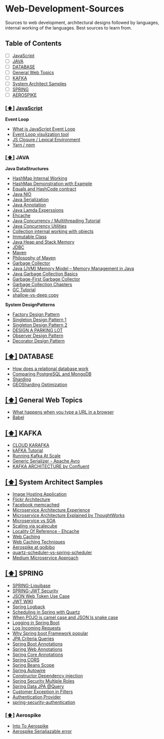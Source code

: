 # Web-Development-Sources
Sources to web development, architectural designs followed by languages, internal working of the languages. Best sources to learn from.



## <a name='toc'>Table of Contents</a>
- [ ] [JavaScript](#JavaScript)
- [ ] [JAVA](#JAVA)
- [ ] [DATABASE](#DATABASE)
- [ ] [General Web Topics](#GeneralWebTopics)
- [ ] [KAFKA](#KAFKA)
- [ ] [System Architect Samples](#SystemArchitectSamples)
- [ ] [SPRING](#SPRING)
- [ ] [AEROSPIKE](#Aerospike)

### [[⬆]](#JavaScript) <a name='JavaScript' href='http://javascript.info/'>JavaScript</a>
**Event Loop**
* [What is JavaScript Event Loop](http://altitudelabs.com/blog/what-is-the-javascript-event-loop/)
* [Event Loop visulization tool](http://latentflip.com/loupe/)
* [JS Closure / Lexical Environment](http://javascript.info/closure)
* [Yarn / npm](https://www.sitepoint.com/yarn-vs-npm/)
             
             
### [[⬆]](#JAVA) <a name='JAVA'>JAVA</a>       
**Java DataStructures**
* [HashMap Internal Working](https://www.youtube.com/watch?v=c3RVW3KGIIE&t=366s)
* [HashMap Demonstration with Example](https://www.geeksforgeeks.org/internal-working-of-hashmap-java/)
* [Equals and HashCode contract](https://www.youtube.com/watch?v=IwUwIrz9Ge8)
* [Java NIO](http://tutorials.jenkov.com/java-nio/index.html)
* [Java Serialization](http://www.baeldung.com/java-serialization)
* [Java Annotation](https://dzone.com/articles/how-annotations-work-java)
* [Java Lamda Experssions](https://medium.freecodecamp.org/learn-these-4-things-and-working-with-lambda-expressions-b0ab36e0fffc)
* [Ehcache](http://www.ehcache.org)
* [Java Concurrency / Multithreading Tutorial](http://tutorials.jenkov.com/java-concurrency/concurrency-vs-parallelism.html)
* [Java Concurrency Utilities](http://tutorials.jenkov.com/java-util-concurrent/index.html)
* [Collection internal working with objects](https://www.javabrahman.com/corejava/understanding-equals-and-hashcode-contract-when-using-collections-in-java/)
* [Immutable Class](https://www.journaldev.com/129/how-to-create-immutable-class-in-java)
* [Java Heap and Stack Memory](https://www.linkedin.com/pulse/java-heap-stack-memory-behind-scene-albertus-kelvin)
* [JDBC](http://tutorials.jenkov.com/jdbc/databasemetadata.html)
* [Maven](http://tutorials.jenkov.com/maven/maven-tutorial.html)
* [Philosophy of Maven](http://maven.apache.org/background/philosophy-of-maven.html)
* [Garbage Collector](https://www.journaldev.com/16659/garbage-collection-in-java)
* [Java (JVM) Memory Model – Memory Management in Java](https://www.journaldev.com/2856/java-jvm-memory-model-memory-management-in-java)
* [Java Garbage Collection Basics](https://www.oracle.com/webfolder/technetwork/tutorials/obe/java/gc01/index.html)
* [Garbage-First Garbage Collector](https://docs.oracle.com/javase/9/gctuning/garbage-first-garbage-collector.htm#JSGCT-GUID-ED3AB6D3-FD9B-4447-9EDF-983ED2F7A573)
* [Garbage Collection Chapters](https://javapapers.com/java/java-garbage-collection-introduction/)
* [GC Tutorial](https://www.youtube.com/watch?v=UnaNQgzw4zY)
* [shallow-vs-deep copy](https://dzone.com/articles/java-copy-shallow-vs-deep-in-which-you-will-swim)





**System DesignPatterns**
* [Factory Design Pattern](https://www.youtube.com/watch?v=ub0DXaeV6hA)
* [Singleton Design Pattern 1](https://www.youtube.com/watch?v=QsBQnFUx388)
* [Singleton Design Pattern 2](https://www.youtube.com/watch?v=GH5_lhFShfU)
* [DESIGN A PARKING LOT](https://www.youtube.com/watch?v=DSGsa0pu8-k)
* [Observer Design Pattern](https://www.youtube.com/watch?v=wiQdrH2YpT4)
* [Decorator Design Pattern](https://www.youtube.com/watch?v=j40kRwSm4VE)

## [[⬆]](#DATABASE) <a name='DATABASE'>DATABASE</a>  
* [How does a relational database work](http://coding-geek.com/how-databases-work/)
* [Comparing PostgreSQL and MongoDB](https://www.mongodb.com/compare/mongodb-postgresql)
* [Sharding](https://medium.com/@jeeyoungk/how-sharding-works-b4dec46b3f6)
* [GEOSharding Optimization](https://fenix.tecnico.ulisboa.pt/downloadFile/1407770020544988/Extended%20Abstract.pdf)



## [[⬆]](#GeneralWebTopics) <a name='GeneralWebTopics'>General Web Topics</a>  
* [What happens when you type a URL in a browser](http://edusagar.com/articles/view/70/What-happens-when-you-type-a-URL-in-browser)
* [Babel](https://en.wikipedia.org/wiki/Source-to-source_compiler)

## [[⬆]](#KAFKA) <a name='KAFKA'>KAFKA</a>  
* [CLOUD KARAFKA](https://www.cloudkarafka.com/blog/2016-11-30-part1-kafka-for-beginners-what-is-apache-kafka.html)
* [kAFKA Tutorial](https://www.youtube.com/watch?v=gg-VwXSRnmg&list=PLkz1SCf5iB4enAR00Z46JwY9GGkaS2NON)
* [Running Kafka At Scale](https://engineering.linkedin.com/kafka/running-kafka-scale)
* [Generic Serializer - Apache Avro](http://hadooptutorial.info/avro-serializing-and-deserializing-example-java-api/)
* [KAFKA ARCHITECTURE by Confluent](https://www.confluent.io/blog/apache-kafka-for-service-architectures/)

## [[⬆]](#SystemArchitectSamples) <a name='SystemArchitectSamples'>System Architect Samples</a>  
* [Image Hosting Application](http://www.aosabook.org/en/distsys.html)
* [Flickr Architecture](http://highscalability.com/flickr-architecture)
* [Facebook memcached](https://www.facebook.com/note.php?note_id=39391378919)
* [Microservice Architecture Experience](https://hackernoon.com/microservices-are-hard-an-invaluable-guide-to-microservices-2d06bd7bcf5d)
* [Microservice Architecture Explained by ThoughtWorks](https://martinfowler.com/microservices/)
* [Microservice vs SOA](https://cloudacademy.com/blog/microservices-architecture-challenge-advantage-drawback/)
* [Scaling via scalecube](http://microservices.io/articles/scalecube.html)
* [Locality Of Reference - Ehcache](http://highscalability.com/ehcache-java-distributed-cache)
* [Web Caching](https://www.digitalocean.com/community/tutorials/web-caching-basics-terminology-http-headers-and-caching-strategies)
* [Web Caching Techniques](http://qnimate.com/all-about-web-caching/)
* [Aerospike at goibibo](https://medium.com/@neeraj.koul/caching-revamp-at-goibibo-with-aerospike-f8f0d8be9421)
* [quartz-scheduler-vs-spring-scheduler](https://khalidsaleem.blogspot.com/2015/03/quartz-scheduler-vs-spring-scheduler.html)
* [Medium Microservice Approach](https://medium.engineering/microservice-architecture-at-medium-9c33805eb74f)

## [[⬆]](#SPRING) <a name='SPRING'>SPRING</a>  
* [SPRING-Liquibase](https://medium.com/@harittweets/evolving-your-database-using-spring-boot-and-liquibase-844fcd7931da)
* [SPRING-JWT Security](https://www.toptal.com/java/rest-security-with-jwt-spring-security-and-java)
* [JSON Web Token Use Case](https://medium.com/vandium-software/5-easy-steps-to-understanding-json-web-tokens-jwt-1164c0adfcec)
* [JWT WIKI](https://en.wikipedia.org/wiki/JSON_Web_Token#Standard_fields)
* [Spring Logback](https://springframework.guru/using-logback-spring-boot/)
* [Scheduling in Spring with Quartz](https://www.baeldung.com/spring-quartz-schedule)
* [When POJO is camel case and JSON Is snake case](https://stackoverflow.com/questions/10519265/jackson-overcoming-underscores-in-favor-of-camel-case)
* [Logging in Spring Boot](https://www.baeldung.com/spring-boot-logging)
* [Log Incoming Requests](https://www.baeldung.com/spring-http-logging)
* [Why Spring boot Framework popular](https://dzone.com/articles/why-springboot)
* [JPA Criteria Queries](https://www.baeldung.com/hibernate-criteria-queries)
* [Spring Boot Annotations](https://www.baeldung.com/spring-boot-annotations)
* [Spring Web Annotations](https://www.baeldung.com/spring-mvc-annotations)
* [Spring Core Annotations](https://www.baeldung.com/spring-core-annotations)
* [Spring CORS](https://www.baeldung.com/spring-cors)
* [Spring Beans Scope](https://www.baeldung.com/spring-bean-scopes)
* [Spring Autowire](https://www.baeldung.com/spring-autowire)
* [Constructor Dependency injection](https://www.baeldung.com/constructor-injection-in-spring)
* [Spring Security Multiple Roles](https://stackoverflow.com/questions/24010597/spring-security-access-with-multiple-roles)
* [Spring Data JPA @Query](https://www.baeldung.com/spring-data-jpa-query)
* [Customer Exception in Filters](https://stackoverflow.com/questions/34595605/how-to-manage-exceptions-thrown-in-filters-in-spring)
* [Authentication Provider](https://www.baeldung.com/spring-security-authentication-provider)
* [spring-security-authentication](https://dzone.com/articles/spring-security-authentication)


### [[⬆]](#Aerospike) <a name='Aerospike'>Aerospike</a>
* [Into To Aerospike](https://www.youtube.com/watch?v=PA7PGWphW8M)
* [Aerospike Serialiazable error](https://stackoverflow.com/questions/26568205/resolve-a-java-util-arraylistsublist-notserializable-exception)
